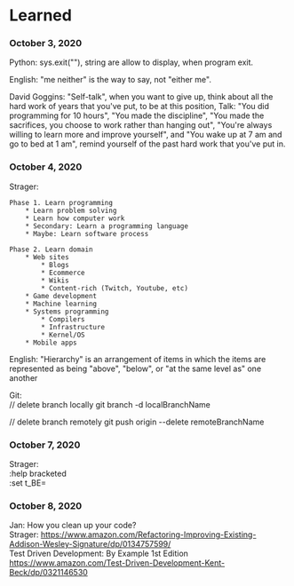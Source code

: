 # Learned

### October 3, 2020
Python: sys.exit(""), string are allow to display, when
program exit.

English: "me neither" is the way to say, not "either me".

David Goggins: "Self-talk", when you want to give up, think
about all the hard work of years that you've put, to be at this
position, Talk: "You did programming for 10 hours", "You
made the discipline", "You made the sacrifices, you choose
to work rather than hanging out", "You're always willing to
learn more and improve yourself", and "You wake up at 7 am and
go to bed at 1 am", remind yourself of the past hard work
that you've put in.

### October 4, 2020
Strager:

    Phase 1. Learn programming
        * Learn problem solving
        * Learn how computer work
        * Secondary: Learn a programming language
        * Maybe: Learn software process

    Phase 2. Learn domain
        * Web sites
            * Blogs
            * Ecommerce
            * Wikis
            * Content-rich (Twitch, Youtube, etc)
        * Game development
        * Machine learning
        * Systems programming
            * Compilers
            * Infrastructure
            * Kernel/OS
        * Mobile apps

English: "Hierarchy" is an arrangement of items in which the
items are represented as being "above", "below", or 
"at the same level as" one another

Git:  
// delete branch locally
git branch -d localBranchName

// delete branch remotely
git push origin --delete remoteBranchName

### October 7, 2020
Strager:  
:help bracketed  
:set t_BE=

### October 8, 2020
Jan: How you clean up your code?  
Strager: https://www.amazon.com/Refactoring-Improving-Existing-Addison-Wesley-Signature/dp/0134757599/  
Test Driven Development: By Example 1st Edition  
https://www.amazon.com/Test-Driven-Development-Kent-Beck/dp/0321146530
